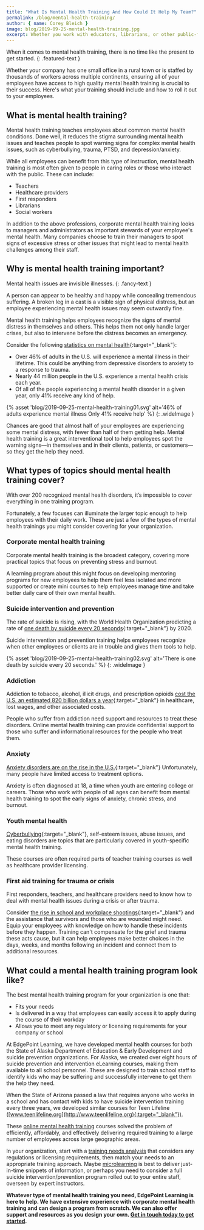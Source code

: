 ```yaml
---
title: "What Is Mental Health Training And How Could It Help My Team?"
permalink: /blog/mental-health-training/
author: { name: Corey Bleich }
image: blog/2019-09-25-mental-health-training.jpg
excerpt: Whether you work with educators, librarians, or other public-facing employees, this is what your mental health training programs should include. 
---
```


When it comes to mental health training, there is no time like the present to get started.
{: .featured-text }

Whether your company has one small office in a rural town or is staffed by thousands of workers across multiple continents, ensuring all of your employees have access to high quality mental health training is crucial to their success. Here's what your training should include and how to roll it out to your employees. 

## What is mental health training? 

Mental health training teaches employees about common mental health conditions. Done well, it reduces the stigma surrounding mental health issues and teaches people to spot warning signs for complex mental health issues, such as cyberbullying, trauma, PTSD, and depression/anxiety. 

While all employees can benefit from this type of instruction, mental health training is most often given to people in caring roles or those who interact with the public. These can include:

* Teachers
* Healthcare providers
* First responders
* Librarians
* Social workers

In addition to the above professions, corporate mental health training looks to managers and administrators as important stewards of your employee's mental health. Many companies choose to train their managers to spot signs of excessive stress or other issues that might lead to mental health challenges among their staff.

## Why is mental health training important? 

Mental health issues are invisible illnesses. 
{: .fancy-text }

A person can appear to be healthy and happy while concealing tremendous suffering. A broken leg in a cast is a visible sign of physical distress, but an employee experiencing mental health issues may seem outwardly fine.

Mental health training helps employees recognize the signs of mental distress in themselves and others. This helps them not only handle larger crises, but also to intervene before the distress becomes an emergency.

Consider the following [statistics on mental health](https://www.nami.org/learn-more/mental-health-by-the-numbers){:target="_blank"}:

* Over 46% of adults in the U.S. will experience a mental illness in their lifetime. This could be anything from depressive disorders to anxiety to a response to trauma.
* Nearly 44 million people in the U.S. experience a mental health crisis each year.
* Of all of the people experiencing a mental health disorder in a given year, only 41% receive any kind of help.

{% asset 'blog/2019-09-25-mental-health-training01.svg'
  alt='46% of adults experience mental illness Only 41% receive help' %}
{: .wideImage }

Chances are good that almost half of your employees are experiencing some mental distress, with fewer than half of them getting help. Mental health training is a great interventional tool to help employees spot the warning signs—in themselves and in their clients, patients, or customers—so they get the help they need.

## What types of topics should mental health training cover? 

With over 200 recognized mental health disorders, it’s impossible to cover everything in one training program. 

Fortunately, a few focuses can illuminate the larger topic enough to help employees with their daily work. These are just a few of the types of mental health trainings you might consider covering for your organization.

### Corporate mental health training

Corporate mental health training is the broadest category, covering more practical topics that focus on preventing stress and burnout. 

A learning program about this might focus on developing mentoring programs for new employees to help them feel less isolated and more supported or create mini courses to help employees manage time and take better daily care of their own mental health.

### Suicide intervention and prevention

The rate of suicide is rising, with the World Health Organization predicting a rate of [one death by suicide every 20 seconds](https://www.befrienders.org/suicide-statistics){:target="_blank"} by 2020. 

Suicide intervention and prevention training helps employees recognize when other employees or clients are in trouble and gives them tools to help.

{% asset 'blog/2019-09-25-mental-health-training02.svg'
  alt='There is one death by suicide every 20 seconds.' %}
{: .wideImage }

### Addiction

Addiction to tobacco, alcohol, illicit drugs, and prescription opioids [cost the U.S. an estimated 820 billion dollars a year](https://www.drugabuse.gov/related-topics/trends-statistics){:target="_blank"} in healthcare, lost wages, and other associated costs. 

People who suffer from addiction need support and resources to treat these disorders. Online mental health training can provide confidential support to those who suffer and informational resources for the people who treat them.

### Anxiety

[Anxiety disorders are on the rise in the U.S.](https://adaa.org/about-adaa/press-room/facts-statistics){:target="_blank"} Unfortunately, many people have limited access to treatment options. 

Anxiety is often diagnosed at 18, a time when youth are entering college or careers. Those who work with people of all ages can benefit from mental health training to spot the early signs of anxiety, chronic stress, and burnout. 

### Youth mental health

[Cyberbullying](/blog/cyberbullying-training-for-teachers/){:target="_blank"}, self-esteem issues, abuse issues, and eating disorders are topics that are particularly covered in youth-specific mental health training. 

These courses are often required parts of teacher training courses as well as healthcare provider licensing.

### First aid training for trauma or crisis 

First responders, teachers, and healthcare providers need to know how to deal with mental health issues during a crisis or after trauma. 

Consider [the rise in school and workplace shootings](https://psmag.com/education/the-psychological-aftermath-of-surviving-school-shootings){:target="_blank"} and the assistance that survivors and those who are wounded might need. Equip your employees with knowledge on how to handle these incidents before they happen. Training can't compensate for the grief and trauma these acts cause, but it can help employees make better choices in the days, weeks, and months following an incident and connect them to additional resources. 

## What could a mental health training program look like? 

The best mental health training program for your organization is one that: 

* Fits your needs
* Is delivered in a way that employees can easily access it to apply during the course of their workday
* Allows you to meet any regulatory or licensing requirements for your company or school

At EdgePoint Learning, we have developed mental health courses for both the State of Alaska Department of Education & Early Development and suicide prevention organizations. For Alaska, we created over eight hours of suicide prevention and intervention eLearning courses, making them available to all school personnel. These are designed to train school staff to identify kids who may be suffering and successfully intervene to get them the help they need.

When the State of Arizona passed a law that requires anyone who works in a school and has contact with kids to have suicide intervention training every three years, we developed similar courses for Teen Lifeline ([www.teenlifeline.org](http://www.teenlifeline.org){:target="_blank"}). 

These [online mental health training](/blog/when-to-use-elearning/) courses solved the problem of efficiently, affordably, and effectively delivering required training to a large number of employees across large geographic areas.

In your organization, start with a [training needs analysis](/blog/how-to-identify-training-needs-of-employees/) that considers any regulations or licensing requirements, then match your needs to an appropriate training approach. Maybe [microlearning](/blog/types-of-microlearning/) is best to deliver just-in-time snippets of information, or perhaps you need to consider a full suicide intervention/prevention program rolled out to your entire staff, overseen by expert instructors.

<strong>Whatever type of mental health training you need, EdgePoint Learning is here to help. We have extensive experience with corporate mental health training and can design a program from scratch. We can also offer support and resources as you design your own. [Get in touch today to get started](/contact/).</strong>
